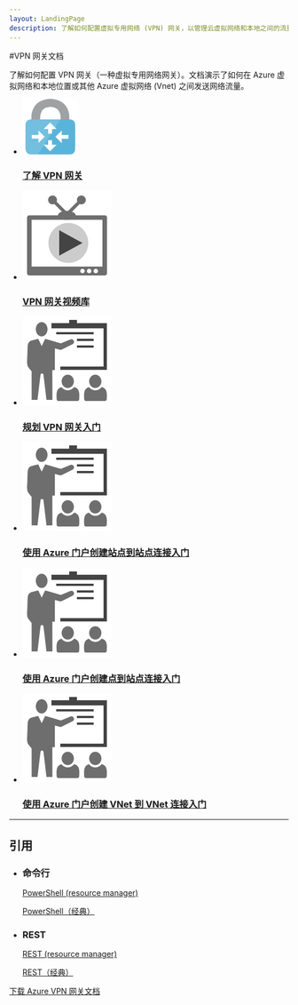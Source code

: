 ```yaml
---
layout: LandingPage
description: 了解如何配置虚拟专用网络 (VPN) 网关，以管理云虚拟网络和本地之间的流量或云 VNet 之间的流量。
---
```


#VPN 网关文档

了解如何配置 VPN 网关（一种虚拟专用网络网关）。文档演示了如何在 Azure 虚拟网络和本地位置或其他 Azure 虚拟网络 (Vnet) 之间发送网络流量。

<ul class="panelContent cardsFTitle">
    <li><a href="/opsacndocsdemo/vpn-gateway/vpn-gateway-about-vpngateways">
<div class="cardSize"><div class="cardPadding"><div class="card"><div class="cardImageOuter"><div class="cardImage"><img src="media/index/vpn-gateway.svg"  alt="" /></div></div><div class="cardText"><h3>了解 VPN 网关</h3></div></div></div>
        </div></a>
</li>
    <li><a href="https://azure.microsoft.com/documentation/videos/index/?services=vpn-gateway">
<div class="cardSize"><div class="cardPadding"><div class="card"><div class="cardImageOuter"><div class="cardImage"><img src="media/index/video-library.svg" alt="" /></div></div><div class="cardText"><h3>VPN 网关视频库</h3></div></div></div>
        </div></a>
</li>
    <li><a href="/opsacndocsdemo/vpn-gateway/vpn-gateway-plan-design">
<div class="cardSize"><div class="cardPadding"><div class="card"><div class="cardImageOuter"><div class="cardImage"><img src="media/index/get-started.svg"  alt="" /></div></div><div class="cardText"><h3>规划 VPN 网关入门</h3></div></div></div>
        </div></a>
</li>
    <li><a href="/opsacndocsdemo/vpn-gateway/vpn-gateway-howto-site-to-site-resource-manager-portal">
<div class="cardSize"><div class="cardPadding"><div class="card"><div class="cardImageOuter"><div class="cardImage"><img src="media/index/get-started.svg"  alt="" /></div></div><div class="cardText"><h3>使用 Azure 门户创建站点到站点连接入门</h3></div></div></div>
        </div></a>
</li>
     <li><a href="/opsacndocsdemo/vpn-gateway/vpn-gateway-howto-point-to-site-resource-manager-portal">
<div class="cardSize"><div class="cardPadding"><div class="card"><div class="cardImageOuter"><div class="cardImage"><img src="media/index/get-started.svg"  alt="" /></div></div><div class="cardText"><h3>使用 Azure 门户创建点到站点连接入门</h3></div></div></div>
        </div></a>
</li>
     <li><a href="/opsacndocsdemo/vpn-gateway/vpn-gateway-howto-vnet-vnet-resource-manager-portal">
<div class="cardSize"><div class="cardPadding"><div class="card"><div class="cardImageOuter"><div class="cardImage"><img src="media/index/get-started.svg"  alt="" /></div></div><div class="cardText"><h3>使用 Azure 门户创建 VNet 到 VNet 连接入门</h3></div></div></div>
        </div></a>
</li>
 </ul>
 
---

<h2>引用</h2>
<ul class="panelContent cardsW">
    <li>
        <div class="cardSize"><div class="cardPadding"><div class="card"><div class="cardText"><h3>命令行</h3><p><a href="https://msdn.microsoft.com/library/mt163510(v=azure.300)">PowerShell (resource manager)</a></p><p><a href="https://msdn.microsoft.com/library/mt270335(v=azure.300)">PowerShell（经典）</a></p></div></div></div>
        </div>
    </li>
    <li>
        <div class="cardSize"><div class="cardPadding"><div class="card"><div class="cardText"><h3>REST</h3><p><a href="https://msdn.microsoft.com/library/mt163859">REST (resource manager)</a></p><p><a href="https://msdn.microsoft.com/library/jj154113">REST（经典）</a></p></div></div></div>
        </div>
    </li>
</ul>

<div class="downloadHolder"><a href="https://opbuildstorageprod.blob.core.windows.net/output-pdf-files/zh-cn/Azure.azure-documents/live/vpn-gateway.pdf">
<div class="img"></div>
        <div class="text">下载 Azure VPN 网关文档</div>
    </a>

</div>

<!---HONumber=Mooncake_0206_2017-->